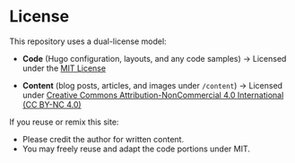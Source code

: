 # License

This repository uses a dual-license model:

- **Code** (Hugo configuration, layouts, and any code samples)
  → Licensed under the [MIT License](./LICENSE)

- **Content** (blog posts, articles, and images under `/content`)
  → Licensed under [Creative Commons Attribution-NonCommercial 4.0 International (CC BY-NC 4.0)](./LICENSE-CONTENT)

If you reuse or remix this site:
- Please credit the author for written content.
- You may freely reuse and adapt the code portions under MIT.
